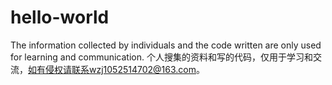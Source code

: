 # hello-world
The information collected by individuals and the code written are only used for learning and communication.
个人搜集的资料和写的代码，仅用于学习和交流，如有侵权请联系wzj1052514702@163.com。
